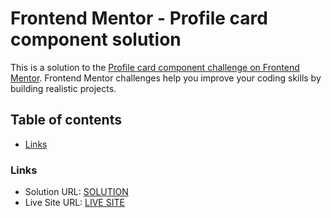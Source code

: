 # Frontend Mentor - Profile card component solution

This is a solution to the [Profile card component challenge on Frontend Mentor](https://www.frontendmentor.io/challenges/profile-card-component-cfArpWshJ). Frontend Mentor challenges help you improve your coding skills by building realistic projects.

## Table of contents

- [Links](#links)

### Links

- Solution URL: [SOLUTION](https://github.com/Jinzero10/profile-card-component.git)
- Live Site URL: [LIVE SITE](https://your-live-site-url.com)
